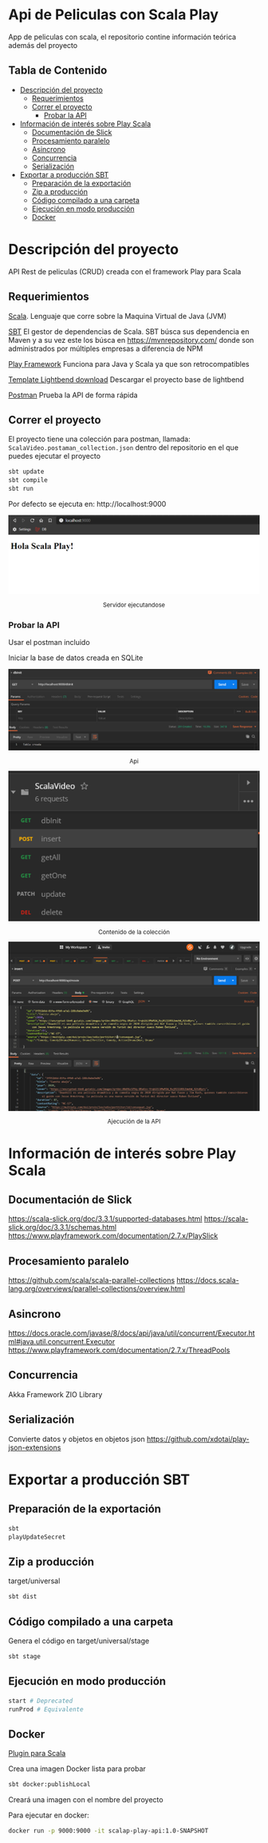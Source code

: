 
# Api de Peliculas con Scala Play <!-- omit in toc -->

App de peliculas con scala, el repositorio contine información teórica además del proyecto 

## Tabla de Contenido<!-- omit in toc -->
- [Descripción del proyecto](#descripci%c3%b3n-del-proyecto)
  - [Requerimientos](#requerimientos)
  - [Correr el proyecto](#correr-el-proyecto)
    - [Probar la API](#probar-la-api)
- [Información de interés sobre Play Scala](#informaci%c3%b3n-de-inter%c3%a9s-sobre-play-scala)
  - [Documentación de Slick](#documentaci%c3%b3n-de-slick)
  - [Procesamiento paralelo](#procesamiento-paralelo)
  - [Asincrono](#asincrono)
  - [Concurrencia](#concurrencia)
  - [Serialización](#serializaci%c3%b3n)
- [Exportar a producción SBT](#exportar-a-producci%c3%b3n-sbt)
  - [Preparación de la exportación](#preparaci%c3%b3n-de-la-exportaci%c3%b3n)
  - [Zip a producción](#zip-a-producci%c3%b3n)
  - [Código compilado a una carpeta](#c%c3%b3digo-compilado-a-una-carpeta)
  - [Ejecución en modo producción](#ejecuci%c3%b3n-en-modo-producci%c3%b3n)
  - [Docker](#docker)

# Descripción del proyecto
API Rest de peliculas (CRUD) creada con el framework Play para Scala

## Requerimientos

[Scala](https://www.scala-lang.org/). Lenguaje que corre sobre la Maquina Virtual de Java (JVM)

[SBT](https://www.scala-sbt.org/) El gestor de dependencias de Scala. SBT búsca sus dependencia en Maven y a su vez este los búsca en https://mvnrepository.com/ donde son administrados por múltiples empresas a diferencia de NPM

[Play Framework](https://www.playframework.com/) Funciona para Java y Scala ya que son retrocompatibles

[Template Lightbend download](https://developer.lightbend.com/start/?group=play&project=play-scala-seed)
Descargar el proyecto base de lightbend

[Postman](https://www.postman.com/) Prueba la API de forma rápida

## Correr el proyecto

El proyecto tiene una colección para postman, llamada: ``ScalaVideo.postaman_collection.json`` dentro del repositorio en el que puedes ejecutar el proyecto

```bash
sbt update
sbt compile
sbt run
```

Por defecto se ejecuta en:
http://localhost:9000

<div align="center">
  <img src="images/Hello.png">
  <small><p>Servidor ejecutandose</p></small>
</div>

### Probar la API
Usar el postman incluido

Iniciar la base de datos creada en SQLite
<div align="center">
  <img src="images/Init.png">
  <small><p>Api</p></small>
</div>

<div align="center">
  <img src="images/CollectionApi.png">
  <small><p>Contenido de la colección</p></small>
</div>

<div align="center">
  <img src="images/Postman.png">
  <small><p>Ajecución de la API</p></small>
</div>

# Información de interés sobre Play Scala
## Documentación de Slick
https://scala-slick.org/doc/3.3.1/supported-databases.html
https://scala-slick.org/doc/3.3.1/schemas.html
https://www.playframework.com/documentation/2.7.x/PlaySlick

## Procesamiento paralelo
https://github.com/scala/scala-parallel-collections
https://docs.scala-lang.org/overviews/parallel-collections/overview.html

## Asincrono
https://docs.oracle.com/javase/8/docs/api/java/util/concurrent/Executor.html#java.util.concurrent.Executor
https://www.playframework.com/documentation/2.7.x/ThreadPools

## Concurrencia
Akka Framework
ZIO Library

## Serialización
Convierte datos y objetos en objetos json
https://github.com/xdotai/play-json-extensions

# Exportar a producción SBT

## Preparación de la exportación
````bash
sbt
playUpdateSecret
````

## Zip a producción
target/universal
````bash
sbt dist
````

## Código compilado a una carpeta
Genera el código en target/universal/stage
````bash
sbt stage 
````

## Ejecución en modo producción
```bash
start # Deprecated
runProd # Equivalente
```

## Docker 
[Plugin para Scala](https://www.scala-sbt.org/sbt-native-packager/index.html)

Crea una imagen Docker lista para probar
````bash
sbt docker:publishLocal
````
Creará una imagen con el nombre del proyecto

Para ejecutar en docker:
```bash
docker run -p 9000:9000 -it scalap-play-api:1.0-SNAPSHOT
```